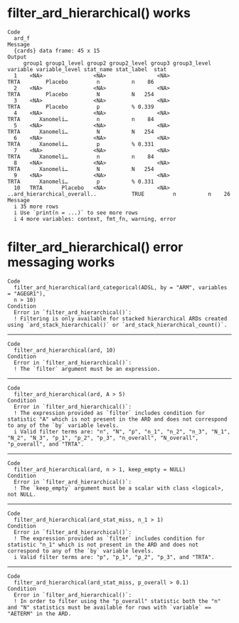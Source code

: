 # filter_ard_hierarchical() works

    Code
      ard_f
    Message
      {cards} data frame: 45 x 15
    Output
         group1 group1_level group2 group2_level group3 group3_level                     variable variable_level stat_name stat_label  stat
      1    <NA>                <NA>                <NA>                                      TRTA        Placebo         n          n    86
      2    <NA>                <NA>                <NA>                                      TRTA        Placebo         N          N   254
      3    <NA>                <NA>                <NA>                                      TRTA        Placebo         p          % 0.339
      4    <NA>                <NA>                <NA>                                      TRTA      Xanomeli…         n          n    84
      5    <NA>                <NA>                <NA>                                      TRTA      Xanomeli…         N          N   254
      6    <NA>                <NA>                <NA>                                      TRTA      Xanomeli…         p          % 0.331
      7    <NA>                <NA>                <NA>                                      TRTA      Xanomeli…         n          n    84
      8    <NA>                <NA>                <NA>                                      TRTA      Xanomeli…         N          N   254
      9    <NA>                <NA>                <NA>                                      TRTA      Xanomeli…         p          % 0.331
      10   TRTA      Placebo   <NA>                <NA>              ..ard_hierarchical_overall..           TRUE         n          n    26
    Message
      i 35 more rows
      i Use `print(n = ...)` to see more rows
      i 4 more variables: context, fmt_fn, warning, error

# filter_ard_hierarchical() error messaging works

    Code
      filter_ard_hierarchical(ard_categorical(ADSL, by = "ARM", variables = "AGEGR1"),
      n > 10)
    Condition
      Error in `filter_ard_hierarchical()`:
      ! Filtering is only available for stacked hierarchical ARDs created using `ard_stack_hierarchical()` or `ard_stack_hierarchical_count()`.

---

    Code
      filter_ard_hierarchical(ard, 10)
    Condition
      Error in `filter_ard_hierarchical()`:
      ! The `filter` argument must be an expression.

---

    Code
      filter_ard_hierarchical(ard, A > 5)
    Condition
      Error in `filter_ard_hierarchical()`:
      ! The expression provided as `filter` includes condition for statistic "A" which is not present in the ARD and does not correspond to any of the `by` variable levels.
      i Valid filter terms are: "n", "N", "p", "n_1", "n_2", "n_3", "N_1", "N_2", "N_3", "p_1", "p_2", "p_3", "n_overall", "N_overall", "p_overall", and "TRTA".

---

    Code
      filter_ard_hierarchical(ard, n > 1, keep_empty = NULL)
    Condition
      Error in `filter_ard_hierarchical()`:
      ! The `keep_empty` argument must be a scalar with class <logical>, not NULL.

---

    Code
      filter_ard_hierarchical(ard_stat_miss, n_1 > 1)
    Condition
      Error in `filter_ard_hierarchical()`:
      ! The expression provided as `filter` includes condition for statistic "n_1" which is not present in the ARD and does not correspond to any of the `by` variable levels.
      i Valid filter terms are: "p", "p_1", "p_2", "p_3", and "TRTA".

---

    Code
      filter_ard_hierarchical(ard_stat_miss, p_overall > 0.1)
    Condition
      Error in `filter_ard_hierarchical()`:
      ! In order to filter using the "p_overall" statistic both the "n" and "N" statistics must be available for rows with `variable` == "AETERM" in the ARD.

